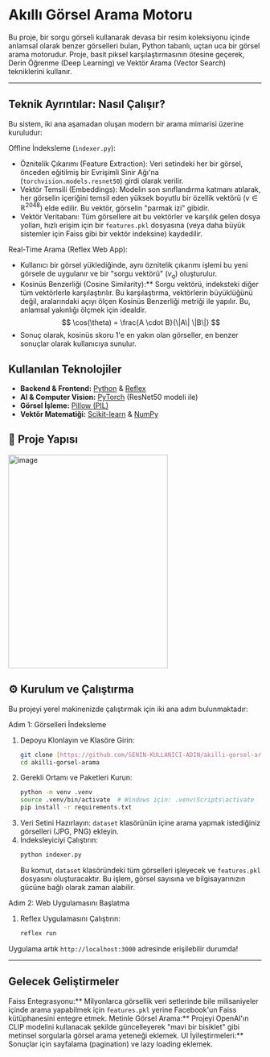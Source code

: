 # Akıllı Görsel Arama Motoru 

Bu proje, bir sorgu görseli kullanarak devasa bir resim koleksiyonu içinde anlamsal olarak benzer görselleri bulan,
Python tabanlı, uçtan uca bir görsel arama motorudur.
Proje, basit piksel karşılaştırmasının ötesine geçerek, Derin Öğrenme (Deep Learning) ve Vektör Arama (Vector Search) tekniklerini kullanır.


---

## Teknik Ayrıntılar: Nasıl Çalışır?

Bu sistem, iki ana aşamadan oluşan modern bir arama mimarisi üzerine kuruludur:

Offline İndeksleme (`indexer.py`):
   - Öznitelik Çıkarımı (Feature Extraction): Veri setindeki her bir görsel, önceden eğitilmiş bir Evrişimli Sinir Ağı'na (`torchvision.models.resnet50`) girdi olarak verilir.
   - Vektör Temsili (Embeddings): Modelin son sınıflandırma katmanı atılarak, her görselin içeriğini temsil eden yüksek boyutlu bir özellik vektörü ($v \in \mathbb{R}^{2048}$) elde edilir. Bu vektör, görselin "parmak izi" gibidir.
   - Vektör Veritabanı: Tüm görsellere ait bu vektörler ve karşılık gelen dosya yolları, hızlı erişim için bir `features.pkl` dosyasına (veya daha büyük sistemler için Faiss gibi bir vektör indeksine) kaydedilir.

Real-Time Arama (Reflex Web App):
   - Kullanıcı bir görsel yüklediğinde, aynı öznitelik çıkarımı işlemi bu yeni görsele de uygulanır ve bir "sorgu vektörü" ($v_q$) oluşturulur.
   - Kosinüs Benzerliği (Cosine Similarity):** Sorgu vektörü, indeksteki diğer tüm vektörlerle karşılaştırılır. Bu karşılaştırma, vektörlerin büyüklüğünü değil, aralarındaki açıyı ölçen Kosinüs Benzerliği metriği ile yapılır. Bu, anlamsal yakınlığı ölçmek için idealdir.
     $$ \cos(\theta) = \frac{A \cdot B}{\|A\| \|B\|} $$
   - Sonuç olarak, kosinüs skoru 1'e en yakın olan görseller, en benzer sonuçlar olarak kullanıcıya sunulur.

## Kullanılan Teknolojiler

- **Backend & Frontend:** [Python](https.python.org) & [Reflex](https://reflex.dev/)
- **AI & Computer Vision:** [PyTorch](https://pytorch.org/) (ResNet50 modeli ile)
- **Görsel İşleme:** [Pillow (PIL)](https://python-pillow.org/)
- **Vektör Matematiği:** [Scikit-learn](https://scikit-learn.org/) & [NumPy](https://numpy.org/)

## 📂 Proje Yapısı

<img width="317" height="424" alt="image" src="https://github.com/user-attachments/assets/eebfdc1f-833e-42ca-a2fe-33a5b686e31d" />


## ⚙️ Kurulum ve Çalıştırma

Bu projeyi yerel makinenizde çalıştırmak için iki ana adım bulunmaktadır:

Adım 1: Görselleri İndeksleme

1.  Depoyu Klonlayın ve Klasöre Girin:
    ```bash
    git clone [https://github.com/SENIN-KULLANICI-ADIN/akilli-gorsel-arama.git](https://github.com/SENIN-KULLANICI-ADIN/akilli-gorsel-arama.git)
    cd akilli-gorsel-arama
    ```
2.  Gerekli Ortamı ve Paketleri Kurun:
    ```bash
    python -m venv .venv
    source .venv/bin/activate  # Windows için: .venv\Scripts\activate
    pip install -r requirements.txt
    ```
3.  Veri Setini Hazırlayın: `dataset` klasörünün içine arama yapmak istediğiniz görselleri (JPG, PNG) ekleyin.
4.  İndeksleyiciyi Çalıştırın:
    ```bash
    python indexer.py
    ```
    Bu komut, `dataset` klasöründeki tüm görselleri işleyecek ve `features.pkl` dosyasını oluşturacaktır. Bu işlem, görsel sayısına ve bilgisayarınızın gücüne bağlı olarak zaman alabilir.

Adım 2: Web Uygulamasını Başlatma

1.  Reflex Uygulamasını Çalıştırın:
    ```bash
    reflex run
    ```
Uygulama artık `http://localhost:3000` adresinde erişilebilir durumda!

---

## Gelecek Geliştirmeler
Faiss Entegrasyonu:** Milyonlarca görsellik veri setlerinde bile milisaniyeler içinde arama yapabilmek için `features.pkl` yerine Facebook'un Faiss kütüphanesini entegre etmek.
Metinle Görsel Arama:** Projeyi OpenAI'ın CLIP modelini kullanacak şekilde güncelleyerek "mavi bir bisiklet" gibi metinsel sorgularla görsel arama yeteneği eklemek.
UI İyileştirmeleri:** Sonuçlar için sayfalama (pagination) ve lazy loading eklemek.
